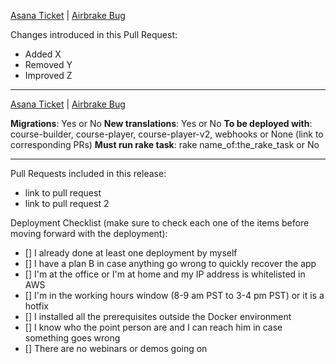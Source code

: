 [comment]: ####### (Pull Request to Staging - Feature is ready to be reviewed)
[comment]: ####### (PR Name format: my-branch-name)
[comment]: ####### (Assign it to at least 3 devs)
[comment]: ####### (Add Tag "Ready to Review")

[Asana Ticket](https://linktoyour.ticket) | [Airbrake Bug](https://linktoyour.bug)

Changes introduced in this Pull Request:
- Added X
- Removed Y
- Improved Z

---------------------------------------------
[comment]: ####### (Pull Request to Release - Feature is ready to production)
[comment]: ####### (PR Name format: my-branch-name)
[comment]: ####### (Add Tag "Ready to Production")

[Asana Ticket](https://linktoyour.ticket) | [Airbrake Bug](https://linktoyour.bug)

**Migrations**: Yes or No
**New translations**: Yes or No
**To be deployed with**: course-builder, course-player, course-player-v2, webhooks or None (link to corresponding PRs)
**Must run rake task**: rake name_of:the_rake_task or No

---------------------------------------------
[comment]: ####### (Pull Request to Master - Features are ready to be deployed)
[comment]: ####### (PR Name format: Release 2017-01-26--15-30)
[comment]: ####### (Add Tag "Release")

Pull Requests included in this release:
- link to pull request
- link to pull request 2

Deployment Checklist (make sure to check each one of the items before moving forward with the deployment):
- [] I already done at least one deployment by myself
- [] I have a plan B in case anything go wrong to quickly recover the app
- [] I'm at the office or I'm at home and my IP address is whitelisted in AWS
- [] I'm in the working hours window (8-9 am PST to 3-4 pm PST) or it is a hotfix
- [] I installed all the prerequisites outside the Docker environment
- [] I know who the point person are and I can reach him in case something goes wrong
- [] There are no webinars or demos going on
